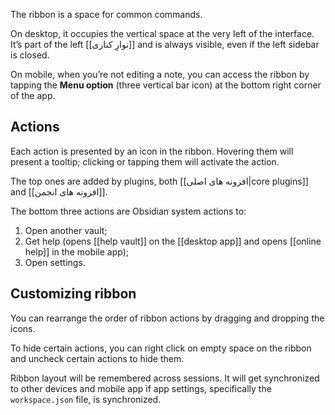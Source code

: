 The ribbon is a space for common commands.

On desktop, it occupies the vertical space at the very left of the interface. It’s part of the left [[نوارِ کناری]] and is always visible, even if the left sidebar is closed.

On mobile, when you’re not editing a note, you can access the ribbon by tapping the **Menu option** (three vertical bar icon) at the bottom right corner of the app.

## Actions

Each action is presented by an icon in the ribbon. Hovering them will present a tooltip; clicking or tapping them will activate the action.

The top ones are added by plugins, both [[افزونه های اصلی|core plugins]] and [[افزونه های انجمن]].

The bottom three actions are Obsidian system actions to:

1. Open another vault;
2. Get help (opens [[help vault]] on the [[desktop app]] and opens [[online help]] in the mobile app);
3. Open settings.

## Customizing ribbon

You can rearrange the order of ribbon actions by dragging and dropping the icons. 

To hide certain actions, you can right click on empty space on the ribbon and uncheck certain actions to hide them.

Ribbon layout will be remembered across sessions. It will get synchronized to other devices and mobile app if app settings, specifically the `workspace.json` file, is synchronized.